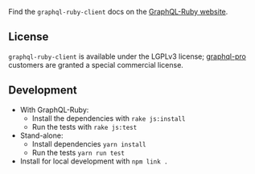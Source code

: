 Find the `graphql-ruby-client` docs on the [GraphQL-Ruby website](https://graphql-ruby.org/javascript_client/overview).

## License

`graphql-ruby-client` is available under the LGPLv3 license;
[graphql-pro ](https://graphql.pro) customers are granted a special commercial license.

## Development

- With GraphQL-Ruby:
  - Install the dependencies with `rake js:install`
  - Run the tests with `rake js:test`
- Stand-alone:
  - Install dependencies `yarn install`
  - Run the tests `yarn run test`
- Install for local development with `npm link .`
